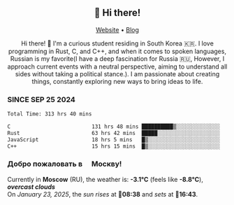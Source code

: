 <h2 align="center">👋 Hi there!</h2>
<p align="center">
  <a href="https://urdekcah.ru">Website</a> •
  <a href="https://urdekcah.blog">Blog</a>
</p>

<p align="center">
  Hi there! 👋 I'm a curious student residing in South Korea 🇰🇷. I love programming in Rust, C, and C++, and when it comes to spoken languages, Russian is my favorite(I have a deep fascination for Russia 🇷🇺, However, I approach current events with a neutral perspective, aiming to understand all sides without taking a political stance.). I am passionate about creating things, constantly exploring new ways to bring ideas to life.
</p>

### SINCE SEP 25 2024
<!--START_SECTION:waka-->
<!--LAST_WAKA_UPDATE:2025-01-22 18:29:06-->
```txt
Total Time: 313 hrs 40 mins

C                          131 hrs 48 mins ██████████▒░░░░░░░░░░░░░░   40.86 %
Rust                       63 hrs 42 mins  █████░░░░░░░░░░░░░░░░░░░░   19.75 %
JavaScript                 18 hrs 5 mins   █▒░░░░░░░░░░░░░░░░░░░░░░░   05.61 %
C++                        15 hrs 15 mins  █▒░░░░░░░░░░░░░░░░░░░░░░░   04.73 %
```
<!--END_SECTION:waka-->

<h3>Добро пожаловать в <img src="https://cdn-icons-png.flaticon.com/512/197/197408.png" width="13"/> Москву!</h3>

<!--START_SECTION:weather:moscow-->
<!--LAST_WEATHER_UPDATE:2025-01-23 03:22:23-->
Currently in **Moscow** (RU), the weather is: **-3.1°C** (feels like **-8.8°C**), ***overcast clouds***<br/>
On *January 23, 2025*, the *sun rises* at 🌅**08:38** and *sets* at 🌇**16:43**.
<!--END_SECTION:weather-->
